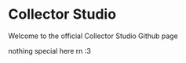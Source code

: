 # Collector Studio
Welcome to the official Collector Studio Github page  

nothing special here rn :3


